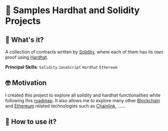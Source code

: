 # 🔹 Samples Hardhat and Solidity Projects

## 🤔 What's it?

A collection of contracts written by [Solidity](https://www.google.com/url?sa=t&rct=j&q=&esrc=s&source=web&cd=&cad=rja&uact=8&ved=2ahUKEwjlhN-foLj7AhWmKlkFHRdrCLUQFnoECA4QAQ&url=https%3A%2F%2Fdocs.soliditylang.org%2F&usg=AOvVaw2X1i5UVXvW48liVwACmH5g), where each of them has 
its own proof using [Hardhat](https://www.google.com/url?sa=t&rct=j&q=&esrc=s&source=web&cd=&cad=rja&uact=8&ved=2ahUKEwiJxt6ioLj7AhUJEVkFHRHrDL4QFnoECAkQAQ&url=https%3A%2F%2Fhardhat.org%2F&usg=AOvVaw0elAXCQakBN-UP6iVxaLI_). 

**Principal Skills**: `Solidity` `JavaScript` `Hardhat` `Ethereum` 

## 🤓 Motivation 
I created this project to explore all solidity and hardhat functionalities 
while following this [roadmap](https://www.notion.so/BlockChain-827b5e538b354209938e6e92b664e7f1#7aec457f68eb48bda0952b2af269f70a). It also allows me to explore many other 
[Blockchain](https://www.google.com/url?sa=t&rct=j&q=&esrc=s&source=web&cd=&cad=rja&uact=8&ved=2ahUKEwjV2-2roLj7AhUYK1kFHd6RDgIQFnoECBEQAQ&url=https%3A%2F%2Fwww.blockchain.com%2F&usg=AOvVaw2OfHahqj6f3noTHZBl-VL3) and [Ethereum](https://www.google.com/url?sa=t&rct=j&q=&esrc=s&source=web&cd=&cad=rja&uact=8&ved=2ahUKEwjGk_2ooLj7AhXpFlkFHYaHDUEQFnoECBsQAQ&url=https%3A%2F%2Fethereum.org%2Fen%2F&usg=AOvVaw0eeLMDGmReDO36VjWTkcvF) related technologies such as [Chainlink](https://www.google.com/url?sa=t&rct=j&q=&esrc=s&source=web&cd=&cad=rja&uact=8&ved=2ahUKEwjr_aOxoLj7AhUBFlkFHUblCQIQFnoECA4QAQ&url=https%3A%2F%2Fchain.link%2F&usg=AOvVaw07eJluK1FsWglrAHNPQJ90), ......


## 🧐 How to use it?


